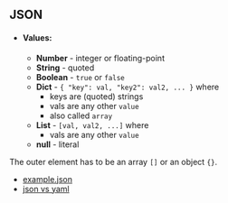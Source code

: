 ## JSON

- #### Values:
    - **Number** - integer or floating-point
    - **String** - quoted
    - **Boolean** - `true` or `false`
    - **Dict** - `{ "key": val, "key2": val2, ... }` where
        - keys are (quoted) strings
        - vals are any other `value`
        - also called `array`
    - **List** - `[val, val2, ...]` where
        - vals are any other `value`
    - **null** - literal

The outer element has to be an array `[]` or an object `{}`.

- [example.json](query/example.json)
- [json vs yaml](../yaml/json_vs_yaml.md)


